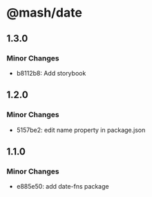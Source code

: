 # @mash/date

## 1.3.0

### Minor Changes

- b8112b8: Add storybook

## 1.2.0

### Minor Changes

- 5157be2: edit name property in package.json

## 1.1.0

### Minor Changes

- e885e50: add date-fns package
